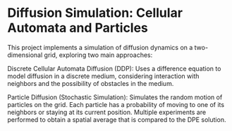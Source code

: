 # Diffusion Simulation: Cellular Automata and Particles
This project implements a simulation of diffusion dynamics on a two-dimensional grid, exploring two main approaches:

Discrete Cellular Automata Diffusion (DDP): Uses a difference equation to model diffusion in a discrete medium, considering interaction with neighbors and the possibility of obstacles in the medium.

Particle Diffusion (Stochastic Simulation): Simulates the random motion of particles on the grid. Each particle has a probability of moving to one of its neighbors or staying at its current position. Multiple experiments are performed to obtain a spatial average that is compared to the DPE solution.
